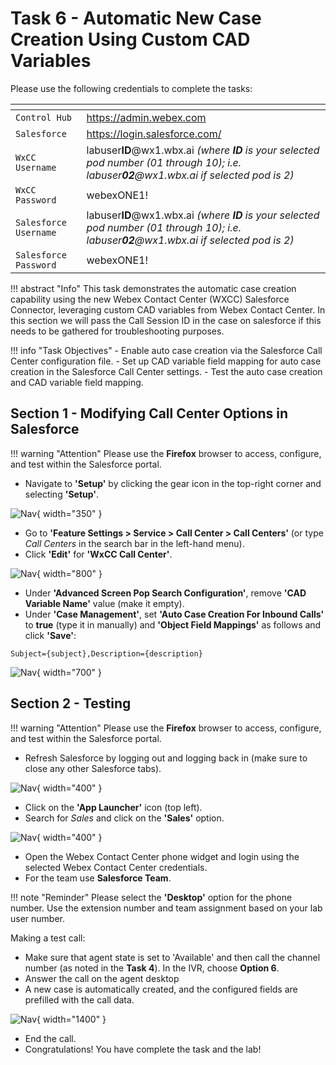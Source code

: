 # Task 6 - Automatic New Case Creation Using Custom CAD Variables


Please use the following credentials to complete the tasks:

| <!-- -->                  | <!-- -->         |
| ------------------------- | ---------------- |
| `Control Hub`             | <a href="https://admin.webex.com" target="_blank">https://admin.webex.com</a> |
| `Salesforce`   | <a href="https://login.salesforce.com" target="_blank">https://login.salesforce.com/</a> |
| `WxCC Username`       | labuser**ID**@wx1.wbx.ai     _(where **ID** is your selected pod number (01 through 10); i.e. labuser**02**@wx1.wbx.ai if selected pod is 2)_       |
| `WxCC Password`       | webexONE1!         |
| `Salesforce Username`       | labuser**ID**@wx1.wbx.ai     _(where **ID** is your selected pod number (01 through 10); i.e. labuser**02**@wx1.wbx.ai if selected pod is 2)_       |
| `Salesforce Password`       | webexONE1!       |


!!! abstract "Info"
	This task demonstrates the automatic case creation capability using the new Webex Contact Center (WXCC) Salesforce Connector, leveraging custom CAD variables from Webex Contact Center.
    In this section we will pass the Call Session ID in the case on salesforce if this needs to be gathered for troubleshooting purposes. 

!!! info "Task Objectives"
	- Enable auto case creation via the Salesforce Call Center configuration file.
	- Set up CAD variable field mapping for auto case creation in the Salesforce Call Center settings.
 	- Test the auto case creation and CAD variable field mapping.

## **Section 1 - Modifying Call Center Options in Salesforce**

!!! warning "Attention"
	Please use the **Firefox** browser to access, configure, and test within the Salesforce portal.

- Navigate to **'Setup'** by clicking the gear icon in the top-right corner and selecting **'Setup'**.

![Nav](./assets/t2s1p1.png){ width="350" }

- Go to **'Feature Settings > Service > Call Center > Call Centers'** (or type _Call Centers_ in the search bar in the left-hand menu).
- Click **'Edit'** for **'WxCC Call Center'**.

![Nav](./assets/t2s3p1.png){ width="800" }

- Under **'Advanced Screen Pop Search Configuration'**, remove **'CAD Variable Name'** value (make it empty).
- Under **'Case Management'**, set **'Auto Case Creation For Inbound Calls'** to **true** (type it in manually) and **'Object Field Mappings'** as follows and click **'Save'**:
```cli
Subject={subject},Description={description}
``` 

![Nav](./assets/t5s1p3.png){ width="700" }


## **Section 2 - Testing**

!!! warning "Attention"
	Please use the **Firefox** browser to access, configure, and test within the Salesforce portal.

- Refresh Salesforce by logging out and logging back in (make sure to close any other Salesforce tabs).

![Nav](./assets/t2s4p1a.png){ width="400" }

- Click on the **'App Launcher'** icon (top left).
- Search for _Sales_ and click on the **'Sales'** option.

![Nav](./assets/t1s2p1.png){ width="400" }

- Open the Webex Contact Center phone widget and login using the selected Webex Contact Center credentials.
- For the team use **Salesforce Team**.

!!! note "Reminder" 
	Please select the **'Desktop'** option for the phone number. Use the extension number and team assignment based on your lab user number.


Making a test call:

- Make sure that agent state is set to 'Available' and then call the channel number (as noted in the **Task 4**). In the IVR, choose **Option 6**.
- Answer the call on the agent desktop
- A new case is automatically created, and the configured fields are prefilled with the call data.

![Nav](./assets/t5s2p3a.png){ width="1400" }

- End the call.
- Congratulations! You have complete the task and the lab!
